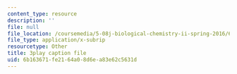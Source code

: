 ```yaml
---
content_type: resource
description: ''
file: null
file_location: /coursemedia/5-08j-biological-chemistry-ii-spring-2016/6b163671fe2164a08d6ea83e62c5631d_OrCYxJz2Hlc.srt
file_type: application/x-subrip
resourcetype: Other
title: 3play caption file
uid: 6b163671-fe21-64a0-8d6e-a83e62c5631d
---
```

